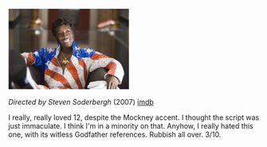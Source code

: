 <!--
.. title: Ocean's 13
.. slug: oceans13
.. date: 2007-07-22 00:33:56-05:00
.. tags: Movies
.. category: Movies
.. link: 
.. description: 
.. type: text
-->


![Don Cheadle in Ocean's 13](/files/2007/07/oceans13.jpg)

*Directed by Steven Soderbergh* (2007)
[imdb](http://imdb.com/title/tt0496806/)

I really, really loved 12, despite the Mockney accent. I thought the
script was just immaculate. I think I'm in a minority on that. Anyhow, I
really hated this one, with its witless Godfather references. Rubbish
all over. 3/10.